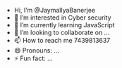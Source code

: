 -  Hi, I’m @JaymallyaBanerjee
- 👀 I’m interested in Cyber security 
- 🌱 I’m currently learning JavaScript 
- 💞️ I’m looking to collaborate on ...
- 📫 How to reach me 7439813637
- 😄 Pronouns: ...
- ⚡ Fun fact: ...

<!---
JaymallyaBanerjee/JaymallyaBanerjee is a ✨ special ✨ repository because its `README.md` (this file) appears on your GitHub profile.
You can click the Preview link to take a look at your changes.
--->
